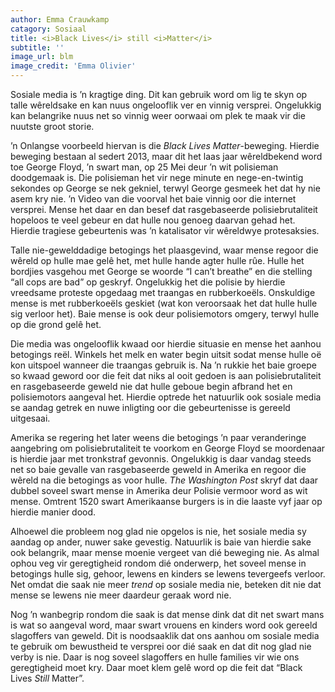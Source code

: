 ```yaml
---
author: Emma Crauwkamp
catagory: Sosiaal
title: <i>Black Lives</i> still <i>Matter</i>
subtitle: ''
image_url: blm
image_credit: 'Emma Olivier'
---
```


Sosiale media is ’n kragtige ding. Dit kan gebruik word om lig te skyn op talle wêreldsake en kan nuus ongelooflik ver en vinnig versprei. Ongelukkig kan belangrike nuus net so vinnig weer oorwaai om plek te maak vir die nuutste groot storie.

’n Onlangse voorbeeld hiervan is die _Black Lives Matter_-beweging. Hierdie beweging bestaan al sedert 2013, maar dit het laas jaar wêreldbekend word toe George Floyd, ’n swart man, op 25 Mei deur ’n wit polisieman doodgemaak is. Die polisieman het vir nege minute en nege-en-twintig sekondes op George se nek gekniel, terwyl George gesmeek het dat hy nie asem kry nie. ’n Video van die voorval het baie vinnig oor die internet versprei. Mense het daar en dan besef dat rasgebaseerde polisiebrutaliteit hopeloos te veel gebeur en dat hulle nou genoeg daarvan gehad het. Hierdie tragiese gebeurtenis was ’n katalisator vir wêreldwye protesaksies.

Talle nie-gewelddadige betogings het plaasgevind, waar mense regoor die wêreld op hulle mae gelê het, met hulle hande agter hulle rûe. Hulle het bordjies vasgehou met George se woorde “I can’t breathe” en die stelling “all cops are bad” op geskryf. Ongelukkig het die polisie by hierdie vreedsame proteste opgedaag met traangas en rubberkoeëls. Onskuldige mense is met rubberkoeëls geskiet (wat kon veroorsaak het dat hulle hulle sig verloor het). Baie mense is ook deur polisiemotors omgery, terwyl hulle op die grond gelê het.

Die media was ongelooflik kwaad oor hierdie situasie en mense het aanhou betogings reël. Winkels het melk en water begin uitsit sodat mense hulle oë kon uitspoel wanneer die traangas gebruik is. Na ’n rukkie het baie groepe so kwaad geword oor die feit dat niks al ooit gedoen is aan polisiebrutaliteit en rasgebaseerde geweld nie dat hulle geboue begin afbrand het en polisiemotors aangeval het. Hierdie optrede het natuurlik ook sosiale media se aandag getrek en nuwe inligting oor die gebeurtenisse is gereeld uitgesaai.

Amerika se regering het later weens die betogings ’n paar veranderinge aangebring om polisiebrutaliteit te voorkom en George Floyd se moordenaar is hierdie jaar met tronkstraf gevonnis. Ongelukkig is daar vandag steeds net so baie gevalle van rasgebaseerde geweld in Amerika en regoor die wêreld na die betogings as voor hulle. _The Washington Post_ skryf dat daar dubbel soveel swart mense in Amerika deur Polisie vermoor word as wit mense. Omtrent 1520 swart Amerikaanse burgers is in die laaste vyf jaar op hierdie manier dood.

Alhoewel die probleem nog glad nie opgelos is nie, het sosiale media sy aandag op ander, nuwer sake gevestig. Natuurlik is baie van hierdie sake ook belangrik, maar mense moenie vergeet van dié beweging nie. As almal ophou veg vir geregtigheid rondom dié onderwerp, het soveel mense in betogings hulle sig, gehoor, lewens en kinders se lewens tevergeefs verloor. Net omdat die saak nie meer _trend_ op sosiale media nie, beteken dit nie dat mense se lewens nie meer daardeur geraak word nie.

Nog ’n wanbegrip rondom die saak is dat mense dink dat dit net swart mans is wat so aangeval word, maar swart vrouens en kinders word ook gereeld slagoffers van geweld. Dit is noodsaaklik dat ons aanhou om sosiale media te gebruik om bewustheid te versprei oor dié saak en dat dit nog glad nie verby is nie. Daar is nog soveel slagoffers en hulle families vir wie ons geregtigheid moet kry. Daar moet klem gelê word op die feit dat “Black Lives _Still_ Matter”.
